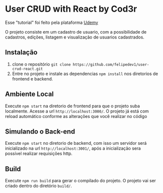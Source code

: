 # User CRUD with React by Cod3r 

Esse "tutorial" foi feito pela plataforma [Udemy](udemy.com)

O projeto consiste em um cadastro de usuario, com a possibilidade de cadastros, edições, listagem e visualização de usuarios cadastrados.

## Instalação

1. clone o repositório `git clone https://github.com/felipedev1/user-crud-react.git`
2. Entre no projeto e instale as dependencias `npm install` nos diretorios de frontend e backend.

## Ambiente Local

Execute `npm start` na diretorio de frontend para que o projeto suba localmente. Acesse a url `http://localhost:3000/`. O projeto já está com reload automático conforme as alterações que você realizar no código

## Simulando o Back-end

Execute `npm start` no diretorio de backend, com isso um servidor será inicializado na url `http://localhost:3001/`, após a inicialização sera possível realizar requisições http.

## Build

Execute `npm run build` para gerar o compilado do projeto. O projeto vai ser criado dentro do diretório `build/`.

